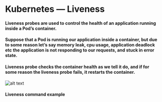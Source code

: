 # Kubernetes — Liveness

#### Liveness probes are used to control the health of an application running inside a Pod’s container. 

#### Suppose that a Pod is running our application inside a container, but due to some reason let’s say memory leak, cpu usage, application deadlock etc the application is not responding to our requests, and stuck in error state.

#### Liveness probe checks the container health as we tell it do, and if for some reason the liveness probe fails, it restarts the container.

![alt text](https://miro.medium.com/max/875/0*U8l_OiseiAaGJ_6n.gif "Logo Title Text 1")

#### Liveness command example 
```sh 



```
